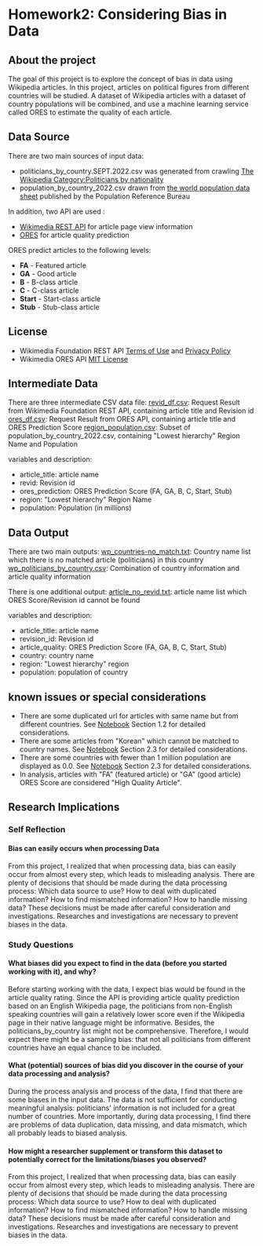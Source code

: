 # Homework2: Considering Bias in Data

## About the project
The goal of this project is to explore the concept of bias in data using Wikipedia articles. In this project, articles on political figures from different countries will be studied. A dataset of Wikipedia articles with a dataset of country populations will be combined, and use a machine learning service called ORES to estimate the quality of each article.


## Data Source
There are two main sources of input data:
- politicians_by_country.SEPT.2022.csv was generated from crawling [The Wikipedia Category:Politicians by nationality](https://en.wikipedia.org/wiki/Category:Politicians_by_nationality)
- population_by_country_2022.csv drawn from [the world population data sheet](https://www.prb.org/international/indicator/population/table) published by the Population Reference Bureau

In addition, two API are used :
- [Wikimedia REST API](https://www.mediawiki.org/wiki/Wikimedia_REST_API) for article page view information
- [ORES](https://www.mediawiki.org/wiki/ORES) for article quality prediction

ORES predict articles to the following levels:
 * **FA** - Featured article
 * **GA** - Good article
 * **B** - B-class article
 * **C** - C-class article
 * **Start** - Start-class article
 * **Stub** - Stub-class article

## License
- Wikimedia Foundation REST API [Terms of Use](https://foundation.wikimedia.org/wiki/Terms_of_Use/en) and [Privacy Policy](https://foundation.wikimedia.org/wiki/Privacy_policy)
- Wikimedia ORES API [MIT License](https://github.com/wikimedia/ores/blob/master/LICENSE)

## Intermediate Data
There are three intermediate CSV data file:
[revid_df.csv](/IntermediateData/revid_df.csv): Request Result from Wikimedia Foundation REST API, containing article title and Revision id
[ores_df.csv](/IntermediateData/ores_df.csv): Request Result from ORES API, containing article title and ORES Prediction Score
[region_population.csv](/IntermediateData/region_population.csv): Subset of population_by_country_2022.csv, containing "Lowest hierarchy" Region Name and Population

variables and description:
- article_title: article name
- revid: Revision id
- ores_prediction: ORES Prediction Score (FA, GA, B, C, Start, Stub)
- region: "Lowest hierarchy" Region Name
- population: Population (in millions)

## Data Output
There are two main outputs:
[wp_countries-no_match.txt](/DataOutput/wp_countries-no_match.txt): Country name list which there is no matched article (politicians) in this country
[wp_politicians_by_country.csv](/DataOutput/wp_politicians_by_country.csv): Combination of country information and article quality information

There is one additional output:
[article_no_revid.txt](/DataOutput/article_no_revid.txt): article name list which ORES Score/Revision id cannot be found

variables and description:
- article_title: article name
- revision_id: Revision id
- article_quality: ORES Prediction Score (FA, GA, B, C, Start, Stub)
- country: country name
- region: "Lowest hierarchy" region
- population: population of country

## known issues or special considerations
- There are some duplicated url for articles with same name but from different countries. See [Notebook](/data-512-homework_2.ipynb) Section 1.2 for detailed considerations.
- There are some articles from "Korean" which cannot be matched to country names. See [Notebook](/data-512-homework_2.ipynb) Section 2.3 for detailed considerations.
- There are some countries with fewer than 1 million population are displayed as 0.0. See [Notebook](/data-512-homework_2.ipynb) Section 2.3 for detailed considerations.
- In analysis, articles with "FA" (featured article) or "GA" (good article) ORES Score are considered "High Quality Article".

## Research Implications

### Self Reflection

#### Bias can easily occurs when processing Data
From this project, I realized that when processing data, bias can easily occur from almost every step, which leads to misleading analysis. There are plenty of decisions that should be made during the data processing process: Which data source to use? How to deal with duplicated information? How to find mismatched information? How to handle missing data? These decisions must be made after careful consideration and investigations. Researches and investigations are necessary to prevent biases in the data.

### Study Questions

#### What biases did you expect to find in the data (before you started working with it), and why?
Before starting working with the data, I expect bias would be found in the article quality rating. Since the API is providing article quality prediction based on an English Wikipedia page, the politicians from non-English speaking countries will gain a relatively lower score even if the Wikipedia page in their native language might be informative.
Besides, the politicians_by_country list might not be comprehensive. Therefore, I would expect there might be a sampling bias: that not all politicians from different countries have an equal chance to be included. 

#### What (potential) sources of bias did you discover in the course of your data processing and analysis?
During the process analysis and process of the data, I find that there are some biases in the input data. The data is not sufficient for conducting meaningful analysis: politicians' information is not included for a great number of countries. More importantly, during data processing, I find there are problems of data duplication, data missing, and data mismatch, which all probably leads to biased analysis.

#### How might a researcher supplement or transform this dataset to potentially correct for the limitations/biases you observed?
From this project, I realized that when processing data, bias can easily occur from almost every step, which leads to misleading analysis. There are plenty of decisions that should be made during the data processing process: Which data source to use? How to deal with duplicated information? How to find mismatched information? How to handle missing data? These decisions must be made after careful consideration and investigations. Researches and investigations are necessary to prevent biases in the data.

